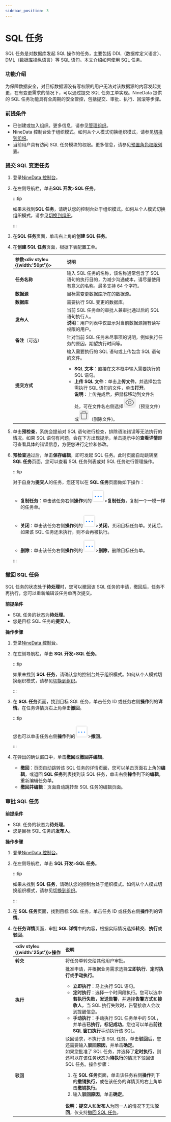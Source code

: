 ```yaml
---
sidebar_position: 3
---
```




# SQL 任务

SQL 任务是对数据库发起 SQL 操作的任务，主要包括 DDL（数据库定义语言）、DML（数据库操纵语言）等 SQL 语句。本文介绍如何使用 SQL 任务。

### 功能介绍

为保障数据安全，对目标数据源没有写权限的用户无法对该数据源的内容发起变更，在有变更需求的情况下，可以通过提交 SQL 任务工单实现。NineData 提供的 SQL 任务功能具有全周期的安全管控，包括提交、审批、执行、回滚等步骤。

### 前提条件

* 已创建或加入组织。更多信息，请参见[管理组织](../account/manage_organization.md)。
* NineData 控制台处于组织模式。如何从个人模式切换组织模式，请参见[切换到组织](../account/manage_organization.md#切换到组织)。
* 当前用户具有访问 SQL 任务模块的权限。更多信息，请参见[预置角色权限列表](../account/manage_role.md#附录预置角色权限列表)。

### 提交 SQL 变更任务

1. 登录[NineData 控制台](https://console.ninedata.cloud)。

2. 在左侧导航栏，单击**SQL 开发**>**SQL 任务**。

   :::tip

   如果未找到**SQL 任务**，请确认您的控制台处于组织模式。如何从个人模式切换组织模式，请参见[切换到组织](../account/manage_organization.md#切换到组织)。

   :::

3. 在**SQL 任务**页面，单击右上角的**创建 SQL 任务**。

4. 在**创建 SQL 任务**页面，根据下表配置工单。

   | 参数<div style={{width:'50pt'}}></div> | 说明                                                         |
   | -------------------------------------- | ------------------------------------------------------------ |
   | **任务名称**                           | 输入 SQL 任务的名称，该名称通常包含了 SQL 语句的执行目的，为减少沟通成本，请尽量使用有意义的名称。最多支持 64 个字符。 |
   | **数据源**                             | 目标需变更数据库所在的数据源。                               |
   | **数据库**                             | 需要执行 SQL 变更的数据库。                                    |
   | **发布人**                             | 当前 SQL 任务单的审批人兼审批通过后的 SQL 语句执行人。<br />**说明**：用户列表中仅显示对当前数据源拥有读写权限的用户。 |
   | **备注**（可选）                       | 针对当前 SQL 任务未尽事项的说明，例如执行任务的原因，期望执行时间等。 |
   | **提交方式**                           | 输入需要执行的 SQL 语句或上传包含 SQL 语句的文件。<ul><li>**SQL 文本**：直接在文本框中输入需要执行的 SQL 语句。</li><li>**上传 SQL 文件**：单击**上传文件**，并选择包含需执行 SQL 语句的文件，单击**打开**。<br />**说明**：上传完成后，把鼠标移动到文件名处，可在文件名右侧选择![review](./image/review.png)（预览文件）或![delete](./image/delete.png)（删除文件)。</li></ul> |

5. 单击**预检查**，系统会提前对 SQL 语句进行检查，排除语法错误等无法执行的情况。如果 SQL 语句有问题，会在下方出现提示，单击提示中的**查看详情**即可查看具体的错误信息，方便您进行定位和修改。

6. **预检查**通过后，单击**保存编辑**，即可发起 SQL 任务。此时页面自动跳转至 **SQL 任务**页面，您可以查看 SQL 任务列表或对 SQL 任务进行管理操作。

   :::tip
   
   对于自身为**提交人**的任务，您还可以在 **SQL 任务**页面做如下操作：
   
   - **复制任务**：单击该任务右侧**操作**列的![more](./image/more.png)>**复制任务**，复制一个一模一样的任务单。
   
   - **关闭**：单击该任务右侧**操作**列的![more](./image/more.png)>**关闭**，关闭目标任务单。关闭后，如果该 SQL 任务还未执行，则不会再被执行。
   
   - **删除**：单击该任务右侧**操作**列的![more](./image/more.png)>**删除**，删除目标任务单。
   
   :::

### 撤回 SQL 任务

SQL 任务的状态处于**待处理**时，您可以撤回该 SQL 任务的申请，撤回后，任务不再执行，您可以重新编辑该任务单再次提交。

**前提条件**

- SQL 任务的状态为**待处理**。
- 您是目标 SQL 任务的**提交人**。

**操作步骤**

1. 登录[NineData 控制台](https://console.ninedata.cloud)。

2. 在左侧导航栏，单击 **SQL 开发**>**SQL 任务**。

   :::tip

   如果未找到 **SQL 任务**，请确认您的控制台处于组织模式。如何从个人模式切换组织模式，请参见[切换到组织](../account/manage_organization.md#切换到组织)。

   :::

3. 在 **SQL 任务**页面，找到目标 SQL 任务，单击任务 ID 或任务右侧**操作**列的**详情**。在任务详情页右上角单击**撤回**。

   :::tip

   您也可以单击任务右侧**操作**列的![more](./image/more.png)>**撤回**。

   :::

4. 在弹出的确认窗口中，单击**撤回**或**撤回并编辑**。

   * **撤回**：页面自动跳转该 SQL 任务的详情页面，您可以单击页面右上角的**编辑**，或退回 **SQL 任务**列表找到该 SQL 任务，单击右侧**操作**列下的**编辑**，重新编辑任务单。
   * **撤回并编辑**：页面自动跳转至 SQL 任务的编辑页面。

### 审批 SQL 任务

**前提条件**

- SQL 任务的状态为**待处理**。
- 您是目标 SQL 任务的**发布人**。

**操作步骤**

1. 登录[NineData 控制台](https://console.ninedata.cloud)。

2. 在左侧导航栏，单击 **SQL 开发**>**SQL 任务**。

   :::tip

   如果未找到 **SQL 任务**，请确认您的控制台处于组织模式。如何从个人模式切换组织模式，请参见[切换到组织](../account/manage_organization.md#切换到组织)。

   :::

3. 在 **SQL 任务**页面，找到目标 SQL 任务，单击任务 ID 或任务右侧**操作**列的**详情**。

4. 在**任务详情**页面，审批 **SQL 详情**中的内容，根据实际情况选择**转交**、**执行**或**驳回**。

   | <div style={{width:'25pt'}}></div>操作 | 说明                                                         |
   | -------------------------------------- | ------------------------------------------------------------ |
   | **转交**                               | 将任务单转交给其他用户审批。                                 |
   | **执行**                               | 批准申请，并根据业务需求选择**立即执行**、**定时执行**或**手动执行**。<ul><li>**立即执行**：马上执行 SQL 语句。</li><li>**定时执行**：选择一个时间段执行。您可以选中**若执行失败，发送告警**，并选择**告警方式**和**接收人**，当 SQL 执行失败时，告警接收人会收到提醒信息。<br /></li><li>**手动执行**：手动执行 SQL 任务单中的 SQL，并单击**已执行，标记成功**。您也可以单击**前往 SQL 窗口执行**手动执行该 SQL。</li></ul> |
   | **驳回**                               | 驳回请求，不执行该 SQL 任务。单击**驳回**后，您还需要输入**驳回原因**，并单击**确定**。<br />如果您批准了 SQL 任务，并选择了**定时执行**，则还可以在该任务状态为**待执行**的情况下驳回该 SQL 任务。操作步骤：<ol><li>在 **SQL 任务**页面，单击该任务右侧**操作**列下的**撤销执行**，或在该任务的详情页的右上角单击**撤销执行**。</li><li>输入**驳回原因**，单击**确定**。</li></ol><br />**说明**：**提交人**和**发布人**为同一人的情况下无法**驳回**，仅支持[撤回 SQL 任务](#撤回-SQL-任务)。 |

